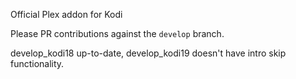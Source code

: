 Official Plex addon for Kodi

Please PR contributions against the `develop` branch.

develop_kodi18 up-to-date, develop_kodi19 doesn't have intro skip functionality.
